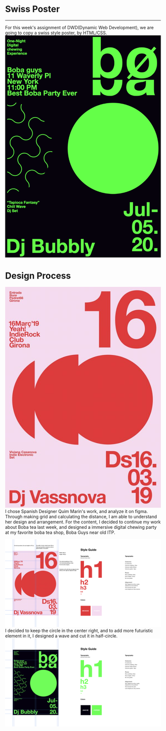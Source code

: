 # Swiss Poster
---
For this week's assignment of DWD(Dynamic Web Development), we are going to copy a swiss style poster, by HTML/CSS.
![My poster website](https://github.com/wenchen1114/DWD-week2/blob/master/poster.png)

# Design Process
![Original poster](https://github.com/wenchen1114/DWD-week2/blob/master/example.jpg)
I chose Spanish Designer Quim Marin's work, and analyze it on figma. Through making grid and calculating the distance, I am able to understand her design and arrangement. For the content, I decided to continue my work about Boba tea last week, and designed a immersive digital chewing party at my favorite boba tea shop, Boba Guys near old ITP.

![Poster analyze](https://github.com/wenchen1114/DWD-week2/blob/master/Frame%201.jpg)
I decided to keep the circle in the center right, and to add more futuristic element in it, I designed a wave and cut it in half-circle.
![My version of design](https://github.com/wenchen1114/DWD-week2/blob/master/Frame%202.jpg)

